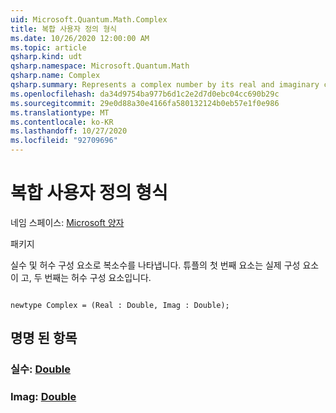```yaml
---
uid: Microsoft.Quantum.Math.Complex
title: 복합 사용자 정의 형식
ms.date: 10/26/2020 12:00:00 AM
ms.topic: article
qsharp.kind: udt
qsharp.namespace: Microsoft.Quantum.Math
qsharp.name: Complex
qsharp.summary: Represents a complex number by its real and imaginary components. The first element of the tuple is the real component, the second one - the imaginary component.
ms.openlocfilehash: da34d9754ba977b6d1c2e2d7d0ebc04cc690b29c
ms.sourcegitcommit: 29e0d88a30e4166fa580132124b0eb57e1f0e986
ms.translationtype: MT
ms.contentlocale: ko-KR
ms.lasthandoff: 10/27/2020
ms.locfileid: "92709696"
---
```

# <a name="complex-user-defined-type"></a>복합 사용자 정의 형식

네임 스페이스: [Microsoft 양자](xref:Microsoft.Quantum.Math)

패키지 [](https://nuget.org/packages/)


실수 및 허수 구성 요소로 복소수를 나타냅니다.
튜플의 첫 번째 요소는 실제 구성 요소이 고, 두 번째는 허수 구성 요소입니다.

```qsharp

newtype Complex = (Real : Double, Imag : Double);
```



## <a name="named-items"></a>명명 된 항목

### <a name="real--double"></a>실수: [Double](xref:microsoft.quantum.lang-ref.double)


### <a name="imag--double"></a>Imag: [Double](xref:microsoft.quantum.lang-ref.double)

